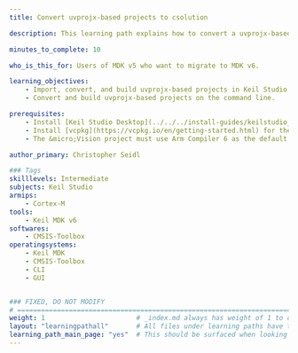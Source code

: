 ```yaml
---
title: Convert uvprojx-based projects to csolution

description: This learning path explains how to convert a uvprojx-based project to the new csolution format.

minutes_to_complete: 10

who_is_this_for: Users of MDK v5 who want to migrate to MDK v6.

learning_objectives: 
    - Import, convert, and build uvprojx-based projects in Keil Studio Desktop.
    - Convert and build uvprojx-based projects on the command line.

prerequisites:
    - Install [Keil Studio Desktop](../../../install-guides/keilstudio_vs/) on your machine.
    - Install [vcpkg](https://vcpkg.io/en/getting-started.html) for the command line flow.
    - The &micro;Vision project must use Arm Compiler 6 as the default toolchain. Arm Compiler 5 is not supported.

author_primary: Christopher Seidl

### Tags
skilllevels: Intermediate
subjects: Keil Studio
armips:
    - Cortex-M
tools:
    - Keil MDK v6
softwares:
    - CMSIS-Toolbox
operatingsystems:
    - Keil MDK
    - CMSIS-Toolbox
    - CLI
    - GUI


### FIXED, DO NOT MODIFY
# ================================================================================
weight: 1                       # _index.md always has weight of 1 to order correctly
layout: "learningpathall"       # All files under learning paths have this same wrapper
learning_path_main_page: "yes"  # This should be surfaced when looking for related content. Only set for _index.md of learning path content.
---
```

